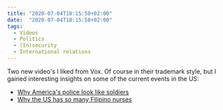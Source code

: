 ```yaml
---
title: "2020-07-04T18:15:58+02:00"
date:  "2020-07-04T18:15:58+02:00"
tags:
  - Videos
  - Politics
  - (In)security
  - International relations
---
```


Two new video's I liked from Vox. Of course in their trademark style, but I gained interesting insights on some of the current events in the US:

* [Why America's police look like soldiers](https://www.youtube.com/watch?v=KOAOVbyfjA0)
* [Why the US has so many Filipino nurses](https://www.youtube.com/watch?v=yw8a8n7ZAZg)
